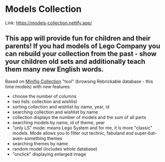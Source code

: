 # Models Collection

Link: https://models-collection.netlify.app/

## This app will provide fun for children and their parents! If you had models of Lego Company you can rebuild your collection from the past - show your children old sets and additionally teach them many new English words.

Based on [Minifig Collection](https://github.com/Pdzoc/Minifigs-Collection) "tool" (browsing Rebrickable database - this time models) with new features:
- choose the number of columns
- two lists: collection and wishlist
- sorting collection and wishlist by name, year, id
- searching collection and wishlist by name
- collection displays the number of models and the sum of all parts
- searching models by name, id of theme, year
- "only LS" mode: means Lego System and for me, it is more "classic" models. Mode allows you to filter out technic, fabuland and super-bat-aven-something themes
- searching themes by name
- random model (includes whole database)
- "onclick" displaying enlarged image



